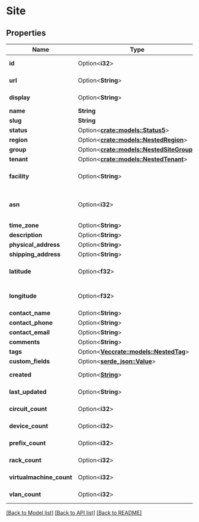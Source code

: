 # Site

## Properties

Name | Type | Description | Notes
------------ | ------------- | ------------- | -------------
**id** | Option<**i32**> |  | [optional][readonly]
**url** | Option<**String**> |  | [optional][readonly]
**display** | Option<**String**> |  | [optional][readonly]
**name** | **String** |  | 
**slug** | **String** |  | 
**status** | Option<[**crate::models::Status5**](Status_5.md)> |  | [optional]
**region** | Option<[**crate::models::NestedRegion**](NestedRegion.md)> |  | [optional]
**group** | Option<[**crate::models::NestedSiteGroup**](NestedSiteGroup.md)> |  | [optional]
**tenant** | Option<[**crate::models::NestedTenant**](NestedTenant.md)> |  | [optional]
**facility** | Option<**String**> | Local facility ID or description | [optional]
**asn** | Option<**i32**> | 32-bit autonomous system number | [optional]
**time_zone** | Option<**String**> |  | [optional]
**description** | Option<**String**> |  | [optional]
**physical_address** | Option<**String**> |  | [optional]
**shipping_address** | Option<**String**> |  | [optional]
**latitude** | Option<**f32**> | GPS coordinate (latitude) | [optional]
**longitude** | Option<**f32**> | GPS coordinate (longitude) | [optional]
**contact_name** | Option<**String**> |  | [optional]
**contact_phone** | Option<**String**> |  | [optional]
**contact_email** | Option<**String**> |  | [optional]
**comments** | Option<**String**> |  | [optional]
**tags** | Option<[**Vec<crate::models::NestedTag>**](NestedTag.md)> |  | [optional]
**custom_fields** | Option<[**serde_json::Value**](.md)> |  | [optional]
**created** | Option<[**String**](string.md)> |  | [optional][readonly]
**last_updated** | Option<**String**> |  | [optional][readonly]
**circuit_count** | Option<**i32**> |  | [optional][readonly]
**device_count** | Option<**i32**> |  | [optional][readonly]
**prefix_count** | Option<**i32**> |  | [optional][readonly]
**rack_count** | Option<**i32**> |  | [optional][readonly]
**virtualmachine_count** | Option<**i32**> |  | [optional][readonly]
**vlan_count** | Option<**i32**> |  | [optional][readonly]

[[Back to Model list]](../README.md#documentation-for-models) [[Back to API list]](../README.md#documentation-for-api-endpoints) [[Back to README]](../README.md)


